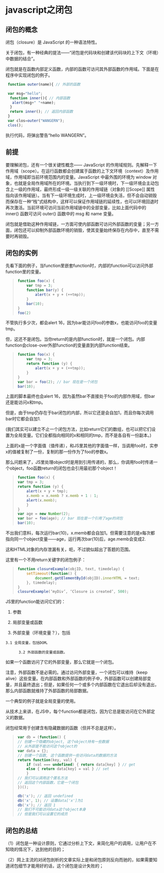 # javascript之闭包

## 闭包的概念

闭包（closure）是 JavaScript 的一种语法特性。

关于闭包，有一种经典的提法——“闭包是代码块和创建该代码块的上下文（环境）中数据的结合”。

闭包就是在函数内部定义函数，内部的函数可访问其外部函数的作用域。下面是在程序中实现闭包的例子。
```js
 function outer(name){ // 外部的函数
 
 var msg="hello";
  function inner(){ // 内部函数
   alert(msg+" "+name);
  }
  return inner(); // 返回内部函数
 }
 var clos=outer("WANGERN");
 clos();
```

执行代码，将弹出警告“hello WANGERN”。

## 前提

要理解闭包，还有一个很关键性概念—— JavaScript 的作用域规则。先解释一下作用域（scope）。在运行函数都会创建属于函数的上下文环境（context）及作用域，作用域即当前环境范围内的变量。JavaScript 中最外围的环境为 window 对象，也就是全局作用域所在的环境。当执行到下一级环境时，下一级环境会主动包含上一级的作用域，最终形成一级一级关联的作用域链（对象的 \[\[Scope\]\] 属性指向该作用域链）。当有下一级环境生成时，上一级环境会失活，但不会自动销毁而保存在一种“栈”式结构中，这样可以保证作用域链的延续性，也可以环境回退时再次激活。当前环境可访问当前作用域链中的全部变量，比如上面代码中的 inner\(\) 函数可访问 outer\(\) 函数中的 msg 和 name 变量。

闭包就是借助这种作用域链，一方面可使内部函数可访问外部函数的变量；另一方面，闭包还可以抑制外部函数环境的销毁，使其变量始终保存在内存中，直至不需要时再销毁。

## 闭包的实例

先看下面的例子，当function里嵌套function时，内部的function可以访问外部function里的变量。

> ```js
> function foo(x) {
>     var tmp = 3;
>     function bar(y) {
>         alert(x + y + (++tmp));
>     }
>     bar(10);
> }
> foo(2)
> ```

不管执行多少次，都会alert 16，因为bar能访问foo的参数x，也能访问foo的变量tmp。

但，这还不是闭包。当你return的是内部function时，就是一个闭包。内部function会close-over外部function的变量直到内部function结束。

> ```js
> function foo(x) {
>     var tmp = 3;
>     return function (y) {
>         alert(x + y + (++tmp));
>     }
> }
> var bar = foo(2); // bar 现在是一个闭包
> bar(10);
> ```

上面的脚本最终也会alert 16，因为虽然bar不直接处于foo的内部作用域，但bar还是能访问x和tmp。

但是，由于tmp仍存在于bar闭包的内部，所以它还是会自加1，而且你每次调用bar时它都会自加1.

\(我们其实可以建立不止一个闭包方法，比如return它们的数组，也可以把它们设置为全局变量。它们全都指向相同的x和相同的tmp，而不是各自有一份副本。\)

上面的x是一个字面值（值传递），和JS里其他的字面值一样，当调用foo时，实参x的值被复制了一份，复制的那一份作为了foo的参数x。

那么问题来了，JS里处理object时是用到引用传递的，那么，你调用foo时传递一个object，foo函数return的闭包也会引用最初那个object！

> ```js
> function foo(x) {
> var tmp = 3;
> return function (y) {
>     alert(x + y + tmp);
>     x.memb = x.memb ? x.memb + 1 : 1;
>     alert(x.memb);
>     }
> }
> var age = new Number(2);
> var bar = foo(age); // bar 现在是一个引用了age的闭包
> bar(10);
> ```

不出我们意料，每次运行bar\(10\)，x.memb都会自加1。但需要注意的是x每次都指向同一个object变量——age，运行两次bar\(10\)后，age.memb会变成2.

这和HTML对象的内存泄漏有关，呃，不过貌似超出了答题的范围。

这里有一个不用return关键字的闭包例子：

> ```js
> function closureExample(objID, text, timedelay) { 
>     setTimeout(function() { 
>         document.getElementById(objID).innerHTML = text; 
>     }, timedelay); 
> } 
> closureExample(‘myDiv’, ‘Closure is created’, 500);
> ```

JS里的function能访问它们的：

1. 参数

2. 局部变量或函数

3. 外部变量（环境变量？），包括

```
3.1 全局变量，包括DOM。

      3.2 外部函数的变量或函数。
```

如果一个函数访问了它的外部变量，那么它就是一个闭包。

注意，外部函数不是必需的。通过访问外部变量，一个闭包可以维持（keep alive）这些变量。在内部函数和外部函数的例子中，外部函数可以创建局部变量，并且最终退出；但是，如果任何一个或多个内部函数在它退出后却没有退出，那么内部函数就维持了外部函数的局部数据。

一个典型的例子就是全局变量的使用。

从技术上来讲，在JS中，每个function都是闭包，因为它总是能访问在它外部定义的数据。

闭包经常用于创建含有隐藏数据的函数（但并不总是这样）。

> ```js
> var db = (function() {
> // 创建一个隐藏的object, 这个object持有一些数据
> // 从外部是不能访问这个object的
> var data = {};
> // 创建一个函数, 这个函数提供一些访问data的数据的方法
> return function(key, val) {
>     if (val === undefined) { return data[key] } // get
>     else { return data[key] = val } // set
>     }
> // 我们可以调用这个匿名方法
> // 返回这个内部函数，它是一个闭包
> })();
> 
> db('x'); // 返回 undefined
> db('x', 1); // 设置data['x']为1
> db('x'); // 返回 1
> // 我们不可能访问data这个object本身
> // 但是我们可以设置它的成员
> ```

## 闭包的总结

（1）闭包是一种设计原则，它通过分析上下文，来简化用户的调用，让用户在不知晓的情况下，达到他的目的；

（2）网上主流的对闭包剖析的文章实际上是和闭包原则反向而驰的，如果需要知道闭包细节才能用好的话，这个闭包是设计失败的；

